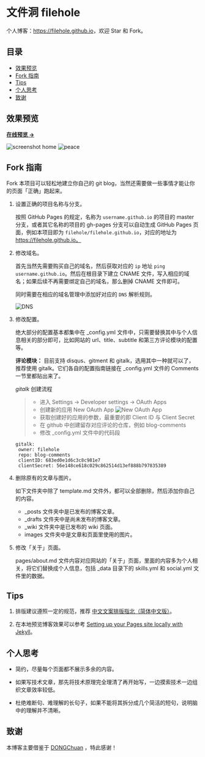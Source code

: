 # 文件洞 filehole

个人博客：<https://filehole.github.io>，欢迎 Star 和 Fork。

## 目录

<!-- vim-markdown-toc GFM -->

* [效果预览](#效果预览)
* [Fork 指南](#fork-指南)
* [Tips](#贴心提示)
* [个人思考](#经验与思考)
* [致谢](#致谢)

<!-- vim-markdown-toc -->

## 效果预览

**[在线预览 &rarr;](https://filehole.github.io)**

![screenshot home](https://filehole.github.io/assets/images/screenshots/home.png)
![peace](https://filehole.github.io/images/blog/2019-03-14-peace.jpg)

## Fork 指南

Fork 本项目可以轻松地建立你自己的 git blog，当然还需要做一些事情才能让你的页面「正确」跑起来。

1. 设置正确的项目名称与分支。

   按照 GitHub Pages 的规定，名称为 `username.github.io` 的项目的 master 分支，或者其它名称的项目的 gh-pages 分支可以自动生成 GitHub Pages 页面，例如本项目即为 `filehole/filehole.github.io`，对应的地址为 https://filehole.github.io。

2. 修改域名。

   首先当然先需要购买自己的域名，然后获取对应的 `ip` 地址 `ping username.github.io`。然后在根目录下建立 CNAME 文件，写入相应的域名；如果后续不再需要绑定自己的域名，那么删掉 CNAME 文件即可。

   同时需要在相应的域名管理中添加好对应的 `DNS` 解析规则。

   ![DNS](https://filehole.github.io/assets/images/readme/dns.png)

3. 修改配置。

   绝大部分的配置基本都集中在 \_config.yml 文件中，只需要替换其中与个人信息相关的部分即可，比如网站的 url、title、subtitle 和第三方评论模块的配置等。

   **评论模块：** 目前支持 disqus、gitment 和 gitalk，选用其中一种就可以了，推荐使用 gitalk。它们各自的配置指南链接在 \_config.yml 文件的 Comments 一节里都贴出来了。

   *gitalk* 创建流程
   >- 进入 Settings -> Developer settings -> OAuth Apps
   >- 创建新的应用 New OAuth App ![New OAuth App](https://filehole.github.io/assets/images/readme/create-new-OAuth-App.png)
   >- 获取创建好的应用的参数，最重要的即 Client ID 与 Client Secret
   >- 在 github 中创建留存对应评论的仓库，例如 blog-comments
   >- 修改 \_config.yml 文件中的代码段

   ```
   gitalk:
    owner: filehole
    repo: blog-comments
    clientID: 683ed0e1d6c3c8c981e7
    clientSecret: 56e148ce618c029c862514d13ef888b797835389
   ```

4. 删除原有的文章与图片。

   如下文件夹中除了 template.md 文件外，都可以全部删除，然后添加你自己的内容。

   * \_posts 文件夹中是已发布的博客文章。
   * \_drafts 文件夹中是尚未发布的博客文章。
   * \_wiki 文件夹中是已发布的 wiki 页面。
   * images 文件夹中是文章和页面里使用的图片。

5. 修改「关于」页面。

   pages/about.md 文件内容对应网站的「关于」页面，里面的内容多为个人相关，将它们替换成个人信息，包括 \_data 目录下的 skills.yml 和 social.yml 文件里的数据。

## Tips

1. 排版建议遵照一定的规范，推荐 [中文文案排版指北（简体中文版）][1]。

2. 在本地预览博客效果可以参考 [Setting up your Pages site locally with Jekyll][2]。

## 个人思考

* 简约，尽量每个页面都不展示多余的内容。

* 如果写技术文章，那先将技术原理完全理清了再开始写，一边摸索技术一边组织文章效率较低。

* 杜绝难断句、难理解的长句子，如果不能将其拆分成几个简洁的短句，说明脑中的理解并不清晰。

## 致谢

本博客主要借鉴于 [DONGChuan](https://dongchuan.github.io) ，特此感谢！

[1]: https://github.com/mzlogin/chinese-copywriting-guidelines
[2]: https://help.github.com/articles/setting-up-your-pages-site-locally-with-jekyll/
